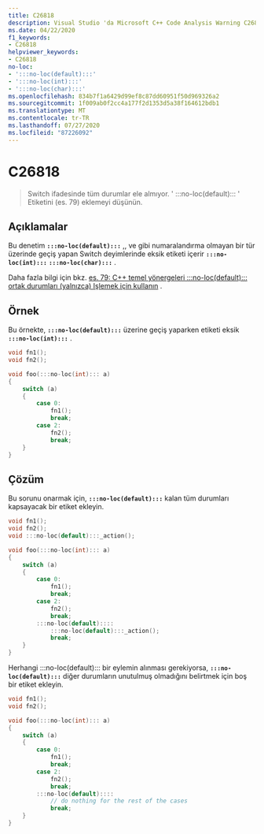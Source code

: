 ```yaml
---
title: C26818
description: Visual Studio 'da Microsoft C++ Code Analysis Warning C26818 için başvuru.
ms.date: 04/22/2020
f1_keywords:
- C26818
helpviewer_keywords:
- C26818
no-loc:
- ':::no-loc(default):::'
- ':::no-loc(int):::'
- ':::no-loc(char):::'
ms.openlocfilehash: 834b7f1a6429d99ef8c87dd60951f50d969326a2
ms.sourcegitcommit: 1f009ab0f2cc4a177f2d1353d5a38f164612bdb1
ms.translationtype: MT
ms.contentlocale: tr-TR
ms.lasthandoff: 07/27/2020
ms.locfileid: "87226092"
---
```

# <a name="c26818"></a>C26818

> Switch ifadesinde tüm durumlar ele almıyor. ' :::no-loc(default)::: ' Etiketini (es. 79) eklemeyi düşünün.

## <a name="remarks"></a>Açıklamalar

Bu denetim **`:::no-loc(default):::`** ,, ve gibi numaralandırma olmayan bir tür üzerinde geçiş yapan Switch deyimlerinde eksik etiketi içerir **`:::no-loc(int):::`** **`:::no-loc(char):::`** .

Daha fazla bilgi için bkz. [es. 79: C++ temel yönergeleri :::no-loc(default)::: ortak durumları (yalnızca) Işlemek için kullanın](https://github.com/isocpp/CppCoreGuidelines/blob/master/CppCoreGuidelines.md#es79-use-:::no-loc(default):::-to-handle-common-cases-only) .

## <a name="example"></a>Örnek

Bu örnekte, **`:::no-loc(default):::`** üzerine geçiş yaparken etiketi eksik **`:::no-loc(int):::`** .

```cpp
void fn1();
void fn2();

void foo(:::no-loc(int)::: a)
{
    switch (a)
    {
        case 0:
            fn1();
            break;
        case 2:
            fn2();
            break;
    }
}
```

## <a name="solution"></a>Çözüm

Bu sorunu onarmak için, **`:::no-loc(default):::`** kalan tüm durumları kapsayacak bir etiket ekleyin.

```cpp
void fn1();
void fn2();
void :::no-loc(default):::_action();

void foo(:::no-loc(int)::: a)
{
    switch (a)
    {
        case 0:
            fn1();
            break;
        case 2:
            fn2();
            break;
        :::no-loc(default)::::
            :::no-loc(default):::_action();
            break;
    }
}
```

Herhangi :::no-loc(default)::: bir eylemin alınması gerekiyorsa, **`:::no-loc(default):::`** diğer durumların unutulmuş olmadığını belirtmek için boş bir etiket ekleyin.

```cpp
void fn1();
void fn2();

void foo(:::no-loc(int)::: a)
{
    switch (a)
    {
        case 0:
            fn1();
            break;
        case 2:
            fn2();
            break;
        :::no-loc(default)::::
            // do nothing for the rest of the cases
            break;
    }
}
```
